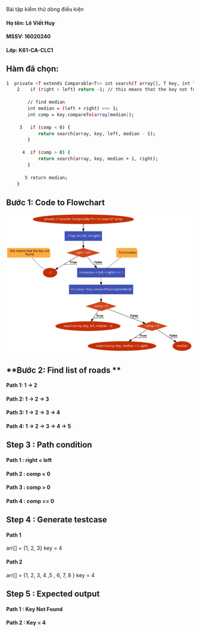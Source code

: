  Bài tập kiểm thử dòng điều kiện

#### Họ tên: Lê Viết Huy
#### MSSV: 16020240  
#### Lớp: K61-CA-CLC1

## **Hàm đã chọn:**

```sh
1  private <T extends Comparable<T>> int search(T array[], T key, int left, int right){
    2    if (right < left) return -1; // this means that the key not found

        // find median
        int median = (left + right) >>> 1;
        int comp = key.compareTo(array[median]);

     3   if (comp < 0) {
            return search(array, key, left, median - 1);
        }

      4  if (comp > 0) {
            return search(array, key, median + 1, right);
        }

       5 return median;
    }
```
## **Bước 1: Code to Flowchart**

![](BinarySearchH.png)

## **Bước 2: Find list of roads **
#### Path 1: 1 &rarr; 2
#### Path 2: 1 &rarr; 2 &rarr; 3
#### Path 3: 1 &rarr; 2 &rarr; 3 &rarr; 4
#### Path 4: 1 &rarr; 2 &rarr; 3 &rarr; 4 &rarr; 5

## **Step 3 : Path condition**
#### Path 1 : right < left
#### Path 2 : comp < 0
#### Path 3 : comp > 0
#### Path 4 : comp == 0

## **Step 4 : Generate testcase**

#### Path 1
arr[] = {1, 2, 3} key = 4
#### Path 2
arr[] = {1, 2, 3, 4 ,5 , 6, 7, 8 } key = 4

## **Step 5 : Expected output**
#### Path 1 : Key Not Found
#### Path 2 : Key = 4
